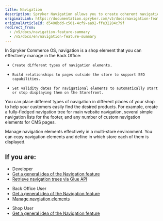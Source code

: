 ```yaml
---
title: Navigation
description: Spryker Navigation allows you to create coherent navigation and manage it effectively.
originalLink: https://documentation.spryker.com/v5/docs/navigation-feature-summary
originalArticleId: d5408bdd-c501-4cf9-aa92-ffe32284c79f
redirect_from:
  - /v5/docs/navigation-feature-summary
  - /v5/docs/en/navigation-feature-summary
---
```


In Spryker Commerce OS, navigation is a shop element that you can effectively manage in the Back Office:

*     Create different types of navigation elements. 
*     Build relationships to pages outside the store to support SEO capabilities. 
*     Set validity dates for navigational elements to automatically start or stop displaying them on the Storefront. 

You can place different types of navigation in different places of your shop to help your customers easily find the desired products. For example, create a fully-fledged navigation tree for main website navigation, several simple navigation lists for the footer, and any number of custom navigation elements for CMS pages.

Manage navigation elements effectively in a multi-store environment. You can copy navigation elements and define in which store each of them is displayed.








## If you are:

<div class="mr-container">
    <div class="mr-list-container">
        <!-- col1 -->
        <div class="mr-col">
            <ul class="mr-list mr-list-green">
                <li class="mr-title">Developer</li>
          <li><a href="https://documentation.spryker.com/docs/en/navigation-feature-overview" class="mr-link">Get a general idea of the Navigation feature</a></li>
               <!-- <li><a href="https://documentation.spryker.com/docs/en/order-management-feature-integration" class="mr-link">Integrate the Navigation feature into your project</a></li> -->
                <li><a href="https://documentation.spryker.com/docs/en/retrieving-navigation-trees" class="mr-link">Retrieve navigation trees via Glue API</a></li>
            </ul>
        </div>
        <!-- col2 -->
        <div class="mr-col">
            <ul class="mr-list mr-list-blue">
                <li class="mr-title"> Back Office User</li>
                 <li><a href="https://documentation.spryker.com/docs/en/navigation-feature-overview" class="mr-link">Get a general idea of the Navigation feature</a></li>
                <li><a href="https://documentation.spryker.com/docs/en/managing-navigation-elements" class="mr-link">Manage navgiation elements</a></li>
            </ul>
                </div>
                  <!-- col3 -->
        <div class="mr-col">
            <ul class="mr-list mr-list-red">
                <li class="mr-title">Shop User</li>
                <li><a href="https://documentation.spryker.com/docs/en/navigation-feature-overview" class="mr-link">Get a general idea of the Navigation feature</a></li>
            </ul>
        </div>
    </div>
</div>
